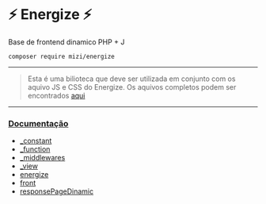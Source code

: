 # ⚡ Energize ⚡ 

Base de frontend dinamico PHP + J

    composer require mizi/energize

---

> Esta é uma bilioteca que deve ser utilizada em conjunto com os aquivo JS e CSS do Energize. 
> Os aquivos completos podem ser encontrados [aqui](https://mundoizi.com/mizi)

---

### [Documentação](https://github.com/mizi-php/energize/tree/main/.doc)

- [_constant](https://github.com/mizi-php/energize/tree/main/.doc/_constant.md)
- [_function](https://github.com/mizi-php/energize/tree/main/.doc/_function.md)
- [_middlewares](https://github.com/mizi-php/energize/tree/main/.doc/_middlewares.md)
- [_view](https://github.com/mizi-php/energize/tree/main/.doc/_view.md)
- [energize](https://github.com/mizi-php/energize/tree/main/.doc/energize.md)
- [front](https://github.com/mizi-php/energize/tree/main/.doc/front.md)
- [responsePageDinamic](https://github.com/mizi-php/energize/tree/main/.doc/responsePageDinamic.md)